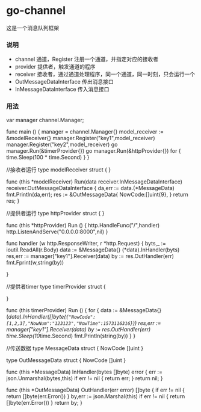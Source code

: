 # go-channel
这是一个消息队列框架
### 说明
- channel 通道，Register 注册一个通道，并指定对应的接收者
- provider 提供者，触发通道的程序
- receiver 接收者，通过通道处理程序，同一个通道，同一时刻，只会运行一个
- OutMessageDataInterface 传出消息接口
- InMessageDataInterface 传入消息接口

### 用法

var manager channel.Manager;

func main () {
	manager = channel.Manager{}
	model_receiver := &modelReceiver{}
	manager.Register("key1",model_receiver)
	manager.Register("key2",model_receiver)
	go manager.Run(&timerProvider{})
	go manager.Run(&httpProvider{})
	for {
		time.Sleep(100 * time.Second)
	}
}

//接收者运行
type modelReceiver struct {
}

func (this *modelReceiver) Run(data receiver.InMessageDataInterface) receiver.OutMessageDataInterface {
	da,err := data.(*MessageData)
	fmt.Println(da,err);
	res := &OutMessageData{
		NowCode:[]uint{9},
	}
	return res;
}

//提供者运行
type httpProvider struct {
}

func (this *httpProvider) Run () {
	http.HandleFunc("/",handler)
	http.ListenAndServe("0.0.0.0:8000",nil)
}

func handler (w http.ResponseWriter, r *http.Request) {
	byts,_ := ioutil.ReadAll(r.Body)
	data := &MessageData{}
	(*data).InHandler(byts)
	res,err := manager["key1"].Receiver(data)
	by := res.OutHandler(err)
	fmt.Fprint(w,string(by))

}

//提供者timer
type timerProvider struct {

}

func (this timerProvider) Run () {
	for {
		data := &MessageData{}
		(*data).InHandler([]byte(`{"NowCode":[1,2,3],"NowNum":"123123","NowTime":1573116316}`))
		res,err := manager["key1"].Receiver(data)
		by := res.OutHandler(err)
		time.Sleep(10*time.Second)
		fmt.Println(string(by))
	}
}



//传送数据
type MessageData struct {
	NowCode []uint
}

type OutMessageData struct {
	NowCode []uint
}

func (this *MessageData) InHandler(bytes []byte) error {
	err := json.Unmarshal(bytes,this)
	if err != nil {
		return err;
	}
	return nil;
}

func (this *OutMessageData) OutHandler(err error) []byte {
	if err != nil {
		return []byte(err.Error())
	}
	by,err := json.Marshal(this)
	if err != nil {
		return []byte(err.Error())
	}
	return by;
}

